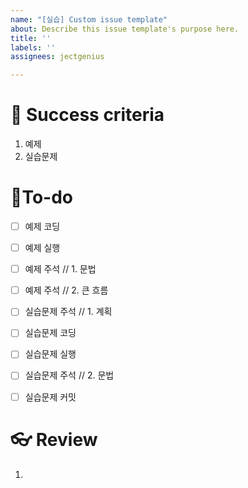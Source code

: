 ```yaml
---
name: "[실습] Custom issue template"
about: Describe this issue template's purpose here.
title: ''
labels: ''
assignees: jectgenius

---
```


# 🌈 Success criteria
1. 예제
2. 실습문제

# 👷To-do
- [ ] 예제 코딩
- [ ] 예제 실행
- [ ] 예제 주석 // 1. 문법
- [ ] 예제 주석 // 2. 큰 흐름
- [ ] 실습문제 주석 // 1. 계획
- [ ] 실습문제 코딩
- [ ] 실습문제 실행
- [ ] 실습문제 주석 // 2. 문법
- [ ] 실습문제 커밋


# 👓 Review
1.

